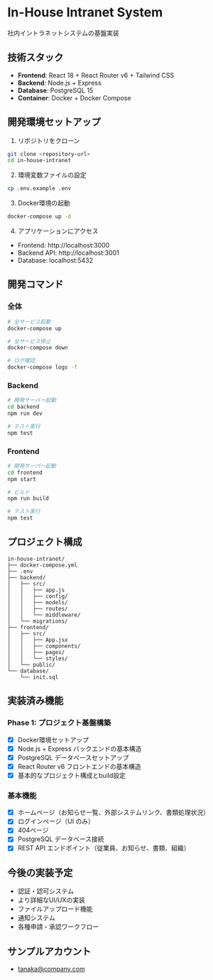 # In-House Intranet System

社内イントラネットシステムの基盤実装

## 技術スタック

- **Frontend**: React 18 + React Router v6 + Tailwind CSS
- **Backend**: Node.js + Express
- **Database**: PostgreSQL 15
- **Container**: Docker + Docker Compose

## 開発環境セットアップ

1. リポジトリをクローン
```bash
git clone <repository-url>
cd in-house-intranet
```

2. 環境変数ファイルの設定
```bash
cp .env.example .env
```

3. Docker環境の起動
```bash
docker-compose up -d
```

4. アプリケーションにアクセス
- Frontend: http://localhost:3000
- Backend API: http://localhost:3001
- Database: localhost:5432

## 開発コマンド

### 全体
```bash
# 全サービス起動
docker-compose up

# 全サービス停止
docker-compose down

# ログ確認
docker-compose logs -f
```

### Backend
```bash
# 開発サーバー起動
cd backend
npm run dev

# テスト実行
npm test
```

### Frontend
```bash
# 開発サーバー起動
cd frontend
npm start

# ビルド
npm run build

# テスト実行
npm test
```

## プロジェクト構成

```
in-house-intranet/
├── docker-compose.yml
├── .env
├── backend/
│   ├── src/
│   │   ├── app.js
│   │   ├── config/
│   │   ├── models/
│   │   ├── routes/
│   │   └── middleware/
│   └── migrations/
├── frontend/
│   ├── src/
│   │   ├── App.jsx
│   │   ├── components/
│   │   ├── pages/
│   │   └── styles/
│   └── public/
└── database/
    └── init.sql
```

## 実装済み機能

### Phase 1: プロジェクト基盤構築
- [x] Docker環境セットアップ
- [x] Node.js + Express バックエンドの基本構造
- [x] PostgreSQL データベースセットアップ
- [x] React Router v6 フロントエンドの基本構造
- [x] 基本的なプロジェクト構成とbuild設定

### 基本機能
- [x] ホームページ（お知らせ一覧、外部システムリンク、書類処理状況）
- [x] ログインページ（UI のみ）
- [x] 404ページ
- [x] PostgreSQL データベース接続
- [x] REST API エンドポイント（従業員、お知らせ、書類、組織）

## 今後の実装予定

- 認証・認可システム
- より詳細なUI/UXの実装
- ファイルアップロード機能
- 通知システム
- 各種申請・承認ワークフロー

## サンプルアカウント
- tanaka@company.com